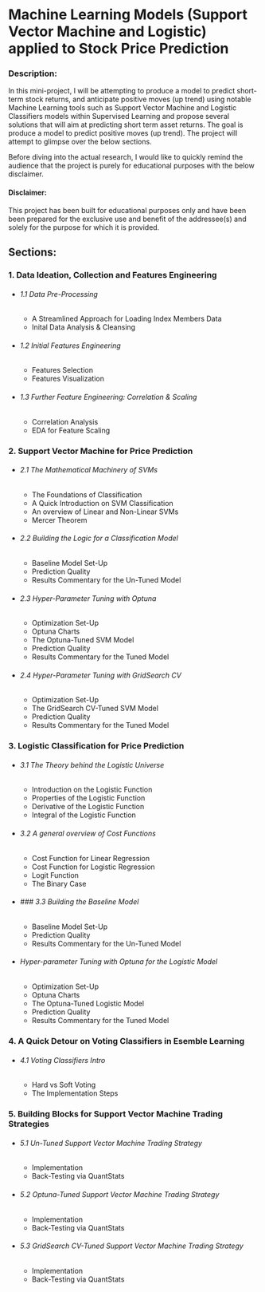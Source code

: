 # Machine Learning Models (Support Vector Machine and Logistic) applied to Stock Price Prediction

### Description:

In this mini-project, I will be attempting to produce a model to predict short-term stock returns, and anticipate positive moves (up trend) using notable Machine Learning tools such as Support Vector Machine and Logistic Classifiers models within Supervised Learning and propose several solutions that will aim at predicting short term asset returns. The goal is produce a model to predict positive moves (up trend). The project will attempt to glimpse over the below sections.

Before diving into the actual research, I would like to quickly remind the audience that the project is purely for educational purposes with the below disclaimer.

#### Disclaimer:

This project has been built for educational purposes only and have been been prepared for the exclusive use and benefit of the addressee(s) and solely for the purpose for which it is provided.  

## Sections:



### 1. Data Ideation, Collection and Features Engineering 
- ###### 1.1 Data Pre-Processing

    - A Streamlined Approach for Loading Index Members Data
    - Inital Data Analysis & Cleansing

- ###### 1.2 Initial Features Engineering

    - Features Selection
    - Features Visualization
    
- ###### 1.3 Further Feature Engineering: Correlation & Scaling
    - Correlation Analysis
    - EDA for Feature Scaling    
    
    
 
### 2. Support Vector Machine for Price Prediction

- ###### 2.1 The Mathematical Machinery of SVMs

    - The Foundations of Classification
    - A Quick Introduction on SVM Classification
    - An overview of Linear and Non-Linear SVMs
    - Mercer Theorem
    
    
- ###### 2.2 Building the Logic for a Classification Model

    - Baseline Model Set-Up
    - Prediction Quality
    - Results Commentary for the Un-Tuned Model
    
- ###### 2.3 Hyper-Parameter Tuning with Optuna

    - Optimization Set-Up
    - Optuna Charts
    - The Optuna-Tuned SVM Model
    - Prediction Quality
    - Results Commentary for the Tuned Model
    
- ###### 2.4 Hyper-Parameter Tuning with GridSearch CV

    - Optimization Set-Up
    - The GridSearch CV-Tuned SVM Model
    - Prediction Quality
    - Results Commentary for the Tuned Model
        
    

### 3. Logistic Classification for Price Prediction

- ###### 3.1 The Theory behind the Logistic Universe 

    - Introduction on the Logistic Function
    - Properties of the Logistic Function
    - Derivative of the Logistic Function
    - Integral of the Logistic Function
    
- ###### 3.2 A general overview of Cost Functions
    
    - Cost Function for Linear Regression
    - Cost Function for Logistic Regression
    - Logit Function
    - The Binary Case


- ###### ### 3.3 Building the Baseline Model

    - Baseline Model Set-Up
    - Prediction Quality
    - Results Commentary for the Un-Tuned Model
    
- ###### Hyper-parameter Tuning with Optuna for the Logistic Model

    - Optimization Set-Up
    - Optuna Charts
    - The Optuna-Tuned Logistic Model
    - Prediction Quality
    - Results Commentary for the Tuned Model


### 4. A Quick Detour on Voting Classifiers in Esemble Learning  
- ###### 4.1 Voting Classifiers Intro
    - Hard vs Soft Voting
    - The Implementation Steps


### 5. Building Blocks for Support Vector Machine Trading Strategies

- ###### 5.1 Un-Tuned Support Vector Machine Trading Strategy

    - Implementation
    - Back-Testing via QuantStats

- ###### 5.2 Optuna-Tuned Support Vector Machine Trading Strategy

    - Implementation
    - Back-Testing via QuantStats

- ###### 5.3 GridSearch CV-Tuned Support Vector Machine Trading Strategy

    - Implementation
    - Back-Testing via QuantStats
    
    
